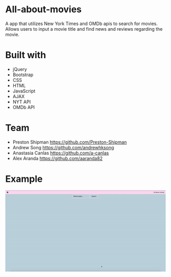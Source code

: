 # All-about-movies

A app that utilizes New York Times and OMDb apis to search for movies.
Allows users to input a movie title and find news and reviews regarding the movie.

# Built with
- jQuery
- Bootstrap
- CSS
- HTML
- JavaScript
- AJAX
- NYT API
- OMDb API

# Team
- Preston Shipman https://github.com/Preston-Shipman
- Andrew Song https://github.com/andrewhksong
- Anastasia Canlas https://github.com/a-canlas
- Alex Aranda https://github.com/aaranda82

# Example
![](all-about-movies.gif)
